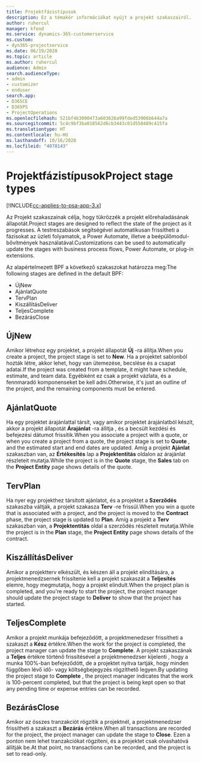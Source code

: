 ```yaml
---
title: Projektfázistípusok
description: Ez a témakör információkat nyújt a projekt szakaszairól.
author: ruhercul
manager: kfend
ms.service: dynamics-365-customerservice
ms.custom:
- dyn365-projectservice
ms.date: 06/19/2020
ms.topic: article
ms.author: ruhercul
audience: Admin
search.audienceType:
- admin
- customizer
- enduser
search.app:
- D365CE
- D365PS
- ProjectOperations
ms.openlocfilehash: 521bf4b3090473a603626a99fded53906b644a7a
ms.sourcegitcommit: 5c4c9bf3ba018562d6cb3443c01d550489c415fa
ms.translationtype: HT
ms.contentlocale: hu-HU
ms.lasthandoff: 10/16/2020
ms.locfileid: "4078143"
---
```

# <a name="project-stage-types"></a><span data-ttu-id="da992-103">Projektfázistípusok</span><span class="sxs-lookup"><span data-stu-id="da992-103">Project stage types</span></span> 

[!INCLUDE[cc-applies-to-psa-app-3.x](../includes/cc-applies-to-psa-app-3x.md)]

<span data-ttu-id="da992-104">Az Projekt szakaszainak célja, hogy tükrözzék a projekt előrehaladásának állapotát.</span><span class="sxs-lookup"><span data-stu-id="da992-104">Project stages are designed to reflect the state of the project as it progresses.</span></span> <span data-ttu-id="da992-105">A testreszabások segítségével automatikusan frissítheti a fázisokat az üzleti folyamatok, a Power Automate, illetve a beépülőmodul-bővítmények használatával.</span><span class="sxs-lookup"><span data-stu-id="da992-105">Customizations can be used to automatically update the stages with business process flows, Power Automate, or plug-in extensions.</span></span>

<span data-ttu-id="da992-106">Az alapértelmezett BPF a következő szakaszokat határozza meg:</span><span class="sxs-lookup"><span data-stu-id="da992-106">The following stages are defined in the default BPF:</span></span>

- <span data-ttu-id="da992-107">Új</span><span class="sxs-lookup"><span data-stu-id="da992-107">New</span></span>
- <span data-ttu-id="da992-108">Ajánlat</span><span class="sxs-lookup"><span data-stu-id="da992-108">Quote</span></span>
- <span data-ttu-id="da992-109">Terv</span><span class="sxs-lookup"><span data-stu-id="da992-109">Plan</span></span>
- <span data-ttu-id="da992-110">Kiszállítás</span><span class="sxs-lookup"><span data-stu-id="da992-110">Deliver</span></span>
- <span data-ttu-id="da992-111">Teljes</span><span class="sxs-lookup"><span data-stu-id="da992-111">Complete</span></span>
- <span data-ttu-id="da992-112">Bezárás</span><span class="sxs-lookup"><span data-stu-id="da992-112">Close</span></span> 

## <a name="new"></a><span data-ttu-id="da992-113">Új</span><span class="sxs-lookup"><span data-stu-id="da992-113">New</span></span>

<span data-ttu-id="da992-114">Amikor létrehoz egy projektet, a projekt állapotát **Új** -ra állítja.</span><span class="sxs-lookup"><span data-stu-id="da992-114">When you create a project, the project stage is set to **New**.</span></span> <span data-ttu-id="da992-115">Ha a projektet sablonból hozták létre, akkor lehet, hogy van ütemezése, becslése és a csapat adatai.</span><span class="sxs-lookup"><span data-stu-id="da992-115">If the project was created from a template, it might have schedule, estimate, and team data.</span></span> <span data-ttu-id="da992-116">Egyébként ez csak a projekt vázlata, és a fennmaradó komponenseket be kell adni.</span><span class="sxs-lookup"><span data-stu-id="da992-116">Otherwise, it's just an outline of the project, and the remaining components must be entered.</span></span>

## <a name="quote"></a><span data-ttu-id="da992-117">Ajánlat</span><span class="sxs-lookup"><span data-stu-id="da992-117">Quote</span></span>

<span data-ttu-id="da992-118">Ha egy projektet árajánlattal társít, vagy amikor projektet árajánlatból készít, akkor a projekt állapotát **Árajánlat** -ra állítja , és a becsült kezdési és befejezési dátumot frissítik.</span><span class="sxs-lookup"><span data-stu-id="da992-118">When you associate a project with a quote, or when you create a project from a quote, the project stage is set to **Quote** , and the estimated start and end dates are updated.</span></span> <span data-ttu-id="da992-119">Amíg a projekt **Ajánlat** szakaszban van, az **Értékesítés** lap a **Projektentitás** oldalon az árajánlat részleteit mutatja.</span><span class="sxs-lookup"><span data-stu-id="da992-119">While the project is in the **Quote** stage, the **Sales** tab on the **Project Entity** page shows details of the quote.</span></span>

## <a name="plan"></a><span data-ttu-id="da992-120">Terv</span><span class="sxs-lookup"><span data-stu-id="da992-120">Plan</span></span>

<span data-ttu-id="da992-121">Ha nyer egy projekthez társított ajánlatot, és a projektet a **Szerződés** szakaszba váltják, a projekt szakasza **Terv** -re frissül.</span><span class="sxs-lookup"><span data-stu-id="da992-121">When you win a quote that is associated with a project, and the project is moved to the **Contract** phase, the project stage is updated to **Plan**.</span></span> <span data-ttu-id="da992-122">Amíg a projekt a **Terv** szakaszban van, a **Projektentitás** oldal a szerződés részleteit mutatja.</span><span class="sxs-lookup"><span data-stu-id="da992-122">While the project is in the **Plan** stage, the **Project Entity** page shows details of the contract.</span></span>

## <a name="deliver"></a><span data-ttu-id="da992-123">Kiszállítás</span><span class="sxs-lookup"><span data-stu-id="da992-123">Deliver</span></span>

<span data-ttu-id="da992-124">Amikor a projektterv elkészült, és készen áll a projekt elindítására, a projektmenedzsernek frissítenie kell a projekt szakaszát a **Teljesítés** elemre, hogy megmutatja, hogy a projekt elindult.</span><span class="sxs-lookup"><span data-stu-id="da992-124">When the project plan is completed, and you're ready to start the project, the project manager should update the project stage to **Deliver** to show that the project has started.</span></span>

## <a name="complete"></a><span data-ttu-id="da992-125">Teljes</span><span class="sxs-lookup"><span data-stu-id="da992-125">Complete</span></span> 

<span data-ttu-id="da992-126">Amikor a projekt munkája befejeződött, a projektmenedzser frissítheti a szakaszt a **Kész** értékre.</span><span class="sxs-lookup"><span data-stu-id="da992-126">When the work for the project is completed, the project manager can update the stage to **Complete**.</span></span> <span data-ttu-id="da992-127">A projekt szakaszának a **Teljes** értékre történő frissítésével a projektmenedzser kijelenti , hogy a munka 100%-ban befejeződött, de a projektet nyitva tartják, hogy minden függőben lévő idő- vagy költségbejegyzés rögzíthető legyen.</span><span class="sxs-lookup"><span data-stu-id="da992-127">By updating the project stage to **Complete** , the project manager indicates that the work is 100-percent completed, but that the project is being kept open so that any pending time or expense entries can be recorded.</span></span>

## <a name="close"></a><span data-ttu-id="da992-128">Bezárás</span><span class="sxs-lookup"><span data-stu-id="da992-128">Close</span></span>

<span data-ttu-id="da992-129">Amikor az összes tranzakciót rögzítik a projektnél, a projektmenedzser frissítheti a szakaszt a **Bezárás** értékre.</span><span class="sxs-lookup"><span data-stu-id="da992-129">When all transactions are recorded for the project, the project manager can update the stage to **Close**.</span></span> <span data-ttu-id="da992-130">Ezen a ponton nem lehet tranzakciókat rögzíteni, és a projektet csak olvashatóvá állítják be.</span><span class="sxs-lookup"><span data-stu-id="da992-130">At that point, no transactions can be recorded, and the project is set to read-only.</span></span>
